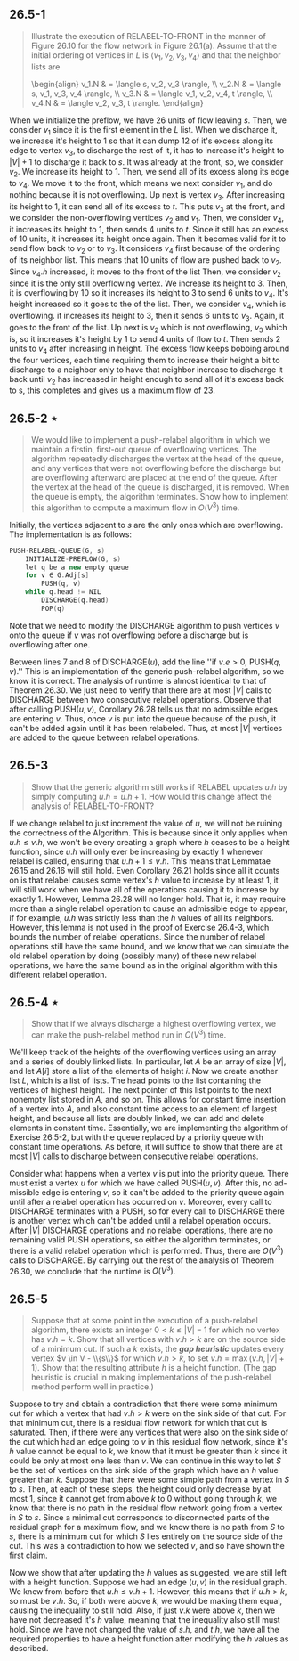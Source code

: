 ## 26.5-1

> Illustrate the execution of $\text{RELABEL-TO-FRONT}$ in the manner of Figure 26.10 for the flow network in Figure 26.1(a). Assume that the initial ordering of vertices in $L$ is $\langle v_1, v_2, v_3, v_4 \rangle$ and that the neighbor lists are
>
> \begin{align}
> v_1.N & = \langle s, v_2, v_3 \rangle, \\\\
> v_2.N & = \langle s, v_1, v_3, v_4 \rangle, \\\\
> v_3.N & = \langle v_1, v_2, v_4, t \rangle, \\\\
> v_4.N & = \langle v_2, v_3, t \rangle.
> \end{align}

When we initialize the preflow, we have $26$ units of flow leaving $s$. Then, we consider $v_1$ since it is the first element in the $L$ list. When we discharge it, we increase it's height to $1$ so that it can dump $12$ of it's excess along its edge to vertex $v_3$, to discharge the rest of it, it has to increase it's height to $|V| + 1$ to discharge it back to $s$. It was already at the front, so, we consider $v_2$. We increase its height to $1$. Then, we send all of its excess along its edge to $v_4$. We move it to the front, which means we next consider $v_1$, and do nothing because it is not overflowing. Up next is vertex $v_3$. After increasing its height to $1$, it can send all of its excess to $t$. This puts $v_3$ at the front, and we consider the non-overflowing vertices $v_2$ and $v_1$. Then, we consider $v_4$, it increases its height to $1$, then sends $4$ units to $t$. Since it still has an excess of $10$ units, it increases its height once again. Then it becomes valid for it to send flow back to $v_2$ or to $v_3$. It considers $v_4$ first because of the ordering of its neighbor list. This means that $10$ units of flow are pushed back to $v_2$. Since $v_4.h$ increased, it moves to the front of the list Then, we consider $v_2$ since it is the only still overflowing vertex. We increase its height to $3$. Then, it is overflowing by $10$ so it increases its height to $3$ to send $6$ units to $v_4$. It's height increased so it goes to the  of the list. Then, we consider $v_4$, which is overflowing. it increases its height to $3$, then it sends $6$ units to $v_3$. Again, it goes to the front of the list. Up next is $v_2$ which is not overflowing, $v_3$ which is, so it increases it's height by $1$ to send $4$ units of flow to $t$. Then sends $2$ units to $v_4$ after increasing in height. The excess flow keeps bobbing around the four vertices, each time requiring them to increase their height a bit to discharge to a neighbor only to have that neighbor increase to discharge it back until $v_2$ has increased in height enough to send all of it's excess back to s, this completes and gives us a maximum flow of $23$.

## 26.5-2 $\star$

> We would like to implement a push-relabel algorithm in which we maintain a firstin, first-out queue of overflowing vertices. The algorithm repeatedly discharges the vertex at the head of the queue, and any vertices that were not overflowing before the discharge but are overflowing afterward are placed at the end of the queue. After the vertex at the head of the queue is discharged, it is removed. When the queue is empty, the algorithm terminates. Show how to implement this algorithm to compute a maximum flow in $O(V^3)$ time.

Initially, the vertices adjacent to $s$ are the only ones which are overflowing. The implementation is as follows:

```cpp
PUSH-RELABEL-QUEUE(G, s)
    INITIALIZE-PREFLOW(G, s)
    let q be a new empty queue
    for v ∈ G.Adj[s]
        PUSH(q, v)
    while q.head != NIL
        DISCHARGE(q.head)
        POP(q)
```

Note that we need to modify the $\text{DISCHARGE}$ algorithm to push vertices $v$ onto the queue if $v$ was not overflowing before a discharge but is overflowing after one.

Between lines 7 and 8 of $\text{DISCHARGE}(u)$, add the line ''if $v.e > 0$, $\text{PUSH}(q, v)$.'' This is an implementation of the generic push-relabel algorithm, so we know it is correct. The analysis of runtime is almost identical to that of Theorem 26.30. We just need to verify that there are at most $|V|$ calls to $\text{DISCHARGE}$ between two consecutive relabel operations. Observe that after calling $\text{PUSH}(u, v)$, Corollary 26.28 tells us that no admissible edges are entering $v$. Thus, once $v$ is put into the queue because of the push, it can't be added again until it has been relabeled. Thus, at most $|V|$ vertices are added to the queue between relabel operations.

## 26.5-3

> Show that the generic algorithm still works if $\text{RELABEL}$ updates $u.h$ by simply computing $u.h = u.h + 1$. How would this change affect the analysis of $\text{RELABEL-TO-FRONT}$?

If we change relabel to just increment the value of $u$, we will not be ruining the correctness of the Algorithm. This is because since it only applies when $u.h \le v.h$, we won't be every creating a graph where $h$ ceases to be a height function, since $u.h$ will only ever be increasing by exactly $1$ whenever relabel is called, ensuring that $u.h + 1 \le v.h$. This means that Lemmatae 26.15 and 26.16 will still hold. Even Corollary 26.21 holds since all it counts on is that relabel causes some vertex's $h$ value to increase by at least $1$, it will still work when we have all of the operations causing it to increase by exactly $1$. However, Lemma 26.28 will no longer hold. That is, it may require more than a single relabel operation to cause an admissible edge to appear, if for example, $u.h$ was strictly less than the $h$ values of all its neighbors. However, this lemma is not used in the proof of Exercise 26.4-3, which bounds the number of relabel operations. Since the number of relabel operations still have the same bound, and we know that we can simulate the old relabel operation by doing (possibly many) of these new relabel operations, we have the same bound as in the original algorithm with this different relabel operation.

## 26.5-4 $\star$

> Show that if we always discharge a highest overflowing vertex, we can make the push-relabel method run in $O(V^3)$ time.

We'll keep track of the heights of the overflowing vertices using an array and a series of doubly linked lists. In particular, let $A$ be an array of size $|V|$, and let $A[i]$ store a list of the elements of height $i$. Now we create another list $L$, which is a list of lists. The head points to the list containing the vertices of highest height. The next pointer of this list points to the next nonempty list stored in $A$, and so on. This allows for constant time insertion of a vertex into $A$, and also constant time access to an element of largest height, and because all lists are doubly linked, we can add and delete elements in constant time. Essentially, we are implementing the algorithm of Exercise 26.5-2, but with the queue replaced by a priority queue with constant time operations. As before, it will suffice to show that there are at most $|V|$ calls to discharge between consecutive relabel operations.

Consider what happens when a vertex $v$ is put into the priority queue. There must exist a vertex $u$ for which we have called $\text{PUSH}(u, v)$. After this, no ad- missible edge is entering $v$, so it can't be added to the priority queue again until after a relabel operation has occurred on $v$. Moreover, every call to $\text{DISCHARGE}$ terminates with a $\text{PUSH}$, so for every call to $\text{DISCHARGE}$ there is another vertex which can't be added until a relabel operation occurs. After $|V|$ $\text{DISCHARGE}$ operations and no relabel operations, there are no remaining valid $\text{PUSH}$ operations, so either the algorithm terminates, or there is a valid relabel operation which is performed. Thus, there are $O(V^3)$ calls to $\text{DISCHARGE}$. By carrying out the rest of the analysis of Theorem 26.30, we conclude that the runtime is $O(V^3)$.

## 26.5-5

> Suppose that at some point in the execution of a push-relabel algorithm, there exists an integer $0 < k \le |V| - 1$ for which no vertex has $v.h = k$. Show that all vertices with $v.h > k$ are on the source side of a minimum cut. If such a $k$ exists, the ***gap heuristic*** updates every vertex $v \in V - \\{s\\}$ for which $v.h > k$, to set $v.h = \max(v.h, |V| + 1)$. Show that the resulting attribute $h$ is a height function. (The gap heuristic is crucial in making implementations of the push-relabel method perform well in practice.)

Suppose to try and obtain a contradiction that there were some minimum cut for which a vertex that had $v.h > k$ were on the sink side of that cut. For that minimum cut, there is a residual flow network for which that cut is saturated. Then, if there were any vertices that were also on the sink side of the cut which had an edge going to $v$ in this residual flow network, since it's $h$ value cannot be equal to $k$, we know that it must be greater than $k$ since it could be only at most one less than $v$. We can continue in this way to let $S$ be the set of vertices on the sink side of the graph which have an $h$ value greater than $k$. Suppose that there were some simple path from a vertex in $S$ to $s$. Then, at each of these steps, the height could only decrease by at most $1$, since it cannot get from above $k$ to $0$ without going through $k$, we know that there is no path in the residual flow network going from a vertex in $S$ to $s$. Since a minimal cut corresponds to disconnected parts of the residual graph for a maximum flow, and we know there is no path from $S$ to $s$, there is a minimum cut for which $S$ lies entirely on the source side of the cut. This was a contradiction to how we selected $v$, and so have shown the first claim.

Now we show that after updating the $h$ values as suggested, we are still left with a height function. Suppose we had an edge $(u, v)$ in the residual graph. We knew from before that $u.h \le v.h + 1$. However, this means that if $u.h > k$, so must be $v.h$. So, if both were above $k$, we would be making them equal, causing the inequality to still hold. Also, if just $v.k$ were above $k$, then we have not decreased it's $h$ value, meaning that the inequality also still must hold. Since we have not changed the value of $s.h$, and $t.h$, we have all the required properties to have a height function after modifying the $h$ values as described.
